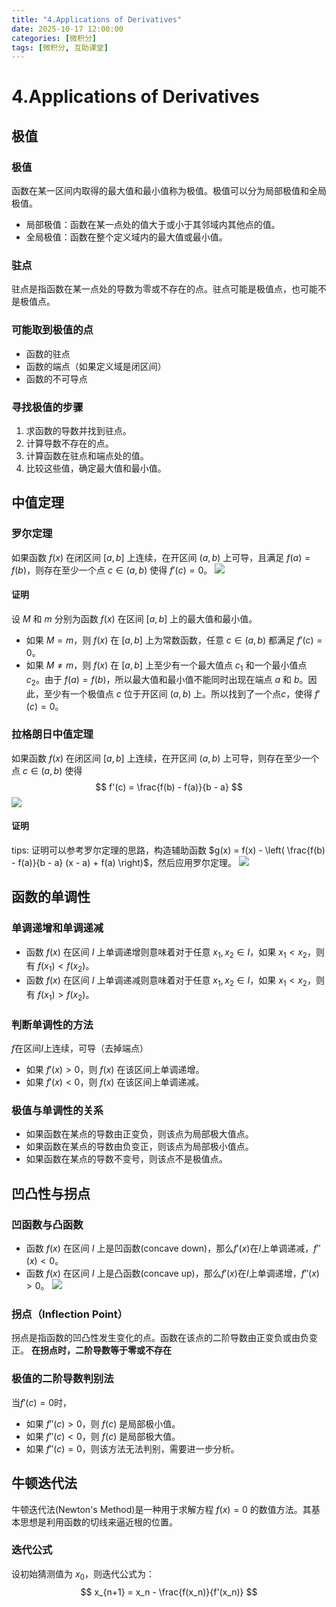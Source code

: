 ```yaml
---
title: "4.Applications of Derivatives"
date: 2025-10-17 12:00:00
categories: [微积分]
tags: [微积分, 互助课堂]
---
```


# 4.Applications of Derivatives

## 极值
### 极值
函数在某一区间内取得的最大值和最小值称为极值。极值可以分为局部极值和全局极值。
- 局部极值：函数在某一点处的值大于或小于其邻域内其他点的值。
- 全局极值：函数在整个定义域内的最大值或最小值。
### 驻点
驻点是指函数在某一点处的导数为零或不存在的点。驻点可能是极值点，也可能不是极值点。
### 可能取到极值的点
- 函数的驻点
- 函数的端点（如果定义域是闭区间）
- 函数的不可导点
### 寻找极值的步骤
1. 求函数的导数并找到驻点。
2. 计算导数不存在的点。
3. 计算函数在驻点和端点处的值。
4. 比较这些值，确定最大值和最小值。
## 中值定理
### 罗尔定理
如果函数 $f(x)$ 在闭区间 $[a, b]$ 上连续，在开区间 $(a, b)$ 上可导，且满足 $f(a) = f(b)$，则存在至少一个点 $c \in (a, b)$ 使得 $f'(c) = 0$。
![](images/4-10.png)
#### 证明
设 $M$ 和 $m$ 分别为函数 $f(x)$ 在区间 $[a, b]$ 上的最大值和最小值。
- 如果 $M = m$，则 $f(x)$ 在 $[a, b]$ 上为常数函数，任意 $c \in (a, b)$ 都满足 $f'(c) = 0$。
- 如果 $M \neq m$，则 $f(x)$ 在 $[a, b]$ 上至少有一个最大值点 $c_1$ 和一个最小值点 $c_2$。由于 $f(a) = f(b)$，所以最大值和最小值不能同时出现在端点 $a$ 和 $b$。因此，至少有一个极值点 $c$ 位于开区间 $(a, b)$ 上。所以找到了一个点$c$，使得 $f'(c) = 0$。
### 拉格朗日中值定理
如果函数 $f(x)$ 在闭区间 $[a, b]$ 上连续，在开区间 $(a, b)$ 上可导，则存在至少一个点 $c \in (a, b)$ 使得
$$
f'(c) = \frac{f(b) - f(a)}{b - a}
$$
![](images/4-13.png)
#### 证明
tips: 证明可以参考罗尔定理的思路，构造辅助函数 $g(x) = f(x) - \left( \frac{f(b) - f(a)}{b - a} (x - a) + f(a) \right)$，然后应用罗尔定理。
![](images/4-14.png)
## 函数的单调性
### 单调递增和单调递减
- 函数 $f(x)$ 在区间 $I$ 上单调递增则意味着对于任意 $x_1, x_2 \in I$，如果 $x_1 < x_2$，则有 $f(x_1) < f(x_2)$。
- 函数 $f(x)$ 在区间 $I$ 上单调递减则意味着对于任意 $x_1, x_2 \in I$，如果 $x_1 < x_2$，则有 $f(x_1) > f(x_2)$。
### 判断单调性的方法
$f$在区间$I$上连续，可导（去掉端点）
- 如果 $f'(x) > 0$，则 $f(x)$ 在该区间上单调递增。
- 如果 $f'(x) < 0$，则 $f(x)$ 在该区间上单调递减。
### 极值与单调性的关系
- 如果函数在某点的导数由正变负，则该点为局部极大值点。
- 如果函数在某点的导数由负变正，则该点为局部极小值点。
- 如果函数在某点的导数不变号，则该点不是极值点。
## 凹凸性与拐点
### 凹函数与凸函数
- 函数 $f(x)$ 在区间 $I$ 上是凹函数(concave down)，那么$f'(x)$在$I$上单调递减，$f''(x)<0$。
- 函数 $f(x)$ 在区间 $I$ 上是凸函数(concave up)，那么$f'(x)$在$I$上单调递增，$f''(x)>0$。
![](images/4-24.png)
### 拐点（Inflection Point）
拐点是指函数的凹凸性发生变化的点。函数在该点的二阶导数由正变负或由负变正。
**在拐点时，二阶导数等于零或不存在**
### 极值的二阶导数判别法
当$f'(c) = 0$时，
- 如果 $f''(c) > 0$，则 $f(c)$ 是局部极小值。
- 如果 $f''(c) < 0$，则 $f(c)$ 是局部极大值。
- 如果 $f''(c) = 0$，则该方法无法判别，需要进一步分析。
## 牛顿迭代法
牛顿迭代法(Newton's Method)是一种用于求解方程 $f(x) = 0$ 的数值方法。其基本思想是利用函数的切线来逼近根的位置。
### 迭代公式
设初始猜测值为 $x_0$，则迭代公式为：
$$
x_{n+1} = x_n - \frac{f(x_n)}{f'(x_n)}
$$


